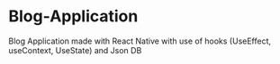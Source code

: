# Blog-Application
Blog Application made with React Native with use of hooks (UseEffect, useContext, UseState) and Json DB
